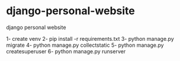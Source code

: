 # django-personal-website
django personal website

1- create venv
2- pip install -r requirements.txt
3- python manage.py migrate
4- python manage.py collectstatic
5- python manage.py createsuperuser
6- python manage.py runserver